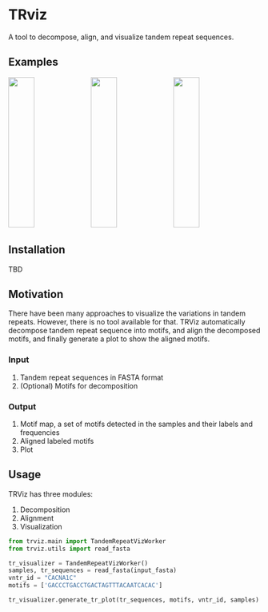 # TRviz
A tool to decompose, align, and visualize tandem repeat sequences.

## Examples
<p float="left">
<img src="https://github.com/Jong-hun-Park/TandemRepeatViz/blob/main/examples/example_figure1_VPS53.png" width="32%" height="300">
<img src="https://github.com/Jong-hun-Park/TandemRepeatViz/blob/main/examples/example_figure2_SORL1.png" width="32%" height="300">
<img src="https://github.com/Jong-hun-Park/TandemRepeatViz/blob/main/examples/example_figure3_CACNA1.png" width="32%" height="300">
</p>

## Installation
TBD

## Motivation
There have been many approaches to visualize the variations in tandem repeats. 
However, there is no tool available for that.
TRViz automatically decompose tandem repeat sequence into motifs, and align the
decomposed motifs, and finally generate a plot to show the aligned motifs.

### Input
1. Tandem repeat sequences in FASTA format
2. (Optional) Motifs for decomposition

### Output
1. Motif map, a set of motifs detected in the samples and their labels and frequencies
2. Aligned labeled motifs
3. Plot


## Usage
TRViz has three modules:
1. Decomposition
2. Alignment
3. Visualization

```python
from trviz.main import TandemRepeatVizWorker
from trviz.utils import read_fasta

tr_visualizer = TandemRepeatVizWorker()
samples, tr_sequences = read_fasta(input_fasta)
vntr_id = "CACNA1C"
motifs = ['GACCCTGACCTGACTAGTTTACAATCACAC']

tr_visualizer.generate_tr_plot(tr_sequences, motifs, vntr_id, samples)
``` 